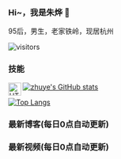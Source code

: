 ###  Hi~，我是朱烨 👋

95后，男生，老家铁岭，现居杭州

![visitors](https://visitor-badge.glitch.me/badge?page_id=yliaz)

### 技能
<img align="left" alt="HTML5" width="26px" src="https://zhuye-1308301598.file.myqcloud.com/icons/html.png" />


[![zhuye's GitHub stats](https://github-readme-stats.vercel.app/api?username=yliaz&count_private=true&show_icons=true&locale=cn)](https://github.com/anuraghazra/github-readme-stats)

[![Top Langs](https://github-readme-stats.vercel.app/api/top-langs/?username=yliaz&layout=compact&locale=cn)](https://github.com/anuraghazra/github-readme-stats)

### 最新博客(每日0点自动更新)
<!-- BLOG-POST-LIST:START -->
<!-- BLOG-POST-LIST:END -->

### 最新视频(每日0点自动更新)
<!-- BILIBILI:START -->
<!-- BILIBILI:END -->